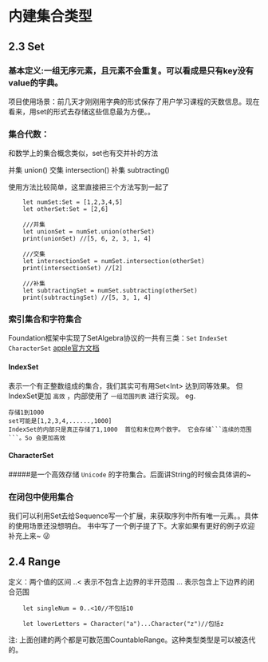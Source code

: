 # 内建集合类型

##  2.3 Set
### 基本定义:一组无序元素，且元素不会重复。可以看成是只有key没有value的字典。

项目使用场景：前几天才刚刚用字典的形式保存了用户学习课程的天数信息。现在看来，用set的形式去存储这些信息最为方便。。

### 集合代数：
和数学上的集合概念类似，set也有交并补的方法

并集 union()
交集 intersection()
补集 subtracting()

使用方法比较简单，这里直接把三个方法写到一起了


        let numSet:Set = [1,2,3,4,5]
        let otherSet:Set = [2,6]
        
        ///并集
        let unionSet = numSet.union(otherSet)
        print(unionSet) //[5, 6, 2, 3, 1, 4]
        
        ///交集
        let intersectionSet = numSet.intersection(otherSet)
        print(intersectionSet) //[2]

        ///补集
        let subtractingSet = numSet.subtracting(otherSet)
        print(subtractingSet) //[5, 3, 1, 4]
        

### 索引集合和字符集合

Foundation框架中实现了SetAlgebra协议的一共有三类：```Set```  ```IndexSet```  ```CharacterSet```
    [apple官方文档](https://developer.apple.com/documentation/swift/setalgebra?changes=_2)

#### IndexSet
表示一个有正整数组成的集合，我们其实可有用Set<<Int>Int> 达到同等效果。
但IndexSet更加 ```高效``` ，内部使用了 ```一组范围列表``` 进行实现。
eg. 

    存储1到1000 
    set可能是[1,2,3,4,......,1000]
    IndexSet的内部只是真正存储了1,1000  首位和末位两个数字。 它会存储```连续的范围```。So 会更加高效


#### CharacterSet 
#####是一个高效存储 ```Unicode``` 的字符集合。后面讲String的时候会具体讲的~


### 在闭包中使用集合
我们可以利用Set去给Sequence写一个扩展，来获取序列中所有唯一元素。。具体的使用场景还没想明白。 书中写了一个例子提了下。大家如果有更好的例子欢迎补充上来~ 😜


##  2.4 Range
定义：两个值的区间
..< 表示不包含上边界的半开范围
... 表示包含上下边界的闭合范围

        let singleNum = 0..<10//不包括10
        
        let lowerLetters = Character("a")...Character("z")//包括z

 注: 上面创建的两个都是可数范围CountableRange。这种类型类型是可以被迭代的。

